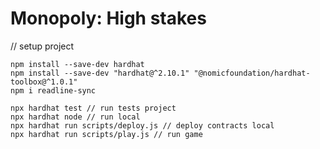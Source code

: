 # Monopoly: High stakes

// setup project
```shell
npm install --save-dev hardhat
npm install --save-dev "hardhat@^2.10.1" "@nomicfoundation/hardhat-toolbox@^1.0.1"
npm i readline-sync

```

```shell
npx hardhat test // run tests project
npx hardhat node // run local
npx hardhat run scripts/deploy.js // deploy contracts local
npx hardhat run scripts/play.js // run game
```
